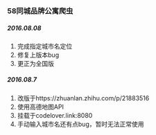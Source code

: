 ### 58同城品牌公寓爬虫

##### 2016.08.08

1. 完成指定城市名定位
2. 修复上版本bug
3. 更正为全国版




##### 2016.08.7
1. 改版于https://zhuanlan.zhihu.com/p/21883516
2. 使用高德地图API
3. 挂载于codelover.link:8080
4. 手动输入城市名还有点bug，暂时无法正常使用